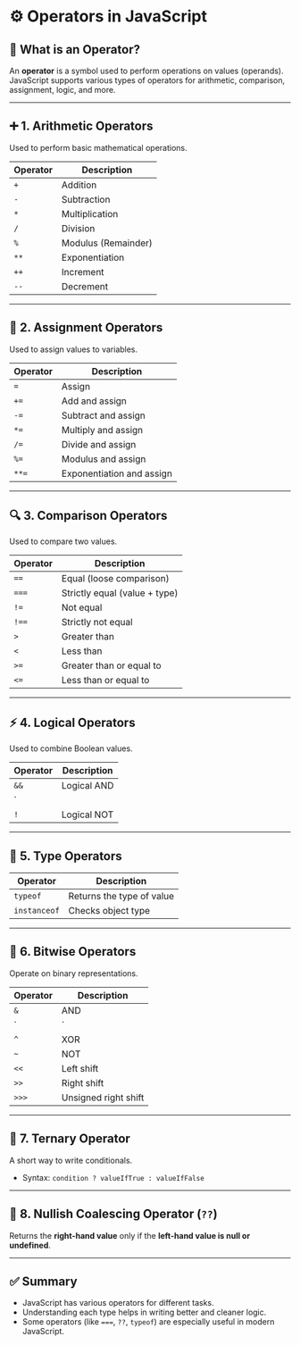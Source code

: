 # ⚙️ Operators in JavaScript

## 📘 What is an Operator?

An **operator** is a symbol used to perform operations on values (operands).  
JavaScript supports various types of operators for arithmetic, comparison, assignment, logic, and more.

---

## ➕ 1. Arithmetic Operators

Used to perform basic mathematical operations.

| Operator | Description        |
|----------|--------------------|
| `+`      | Addition            |
| `-`      | Subtraction         |
| `*`      | Multiplication      |
| `/`      | Division            |
| `%`      | Modulus (Remainder)|
| `**`     | Exponentiation      |
| `++`     | Increment           |
| `--`     | Decrement           |

---

## 🧮 2. Assignment Operators

Used to assign values to variables.

| Operator | Description                  |
|----------|------------------------------|
| `=`      | Assign                        |
| `+=`     | Add and assign                |
| `-=`     | Subtract and assign           |
| `*=`     | Multiply and assign           |
| `/=`     | Divide and assign             |
| `%=`     | Modulus and assign            |
| `**=`    | Exponentiation and assign     |

---

## 🔍 3. Comparison Operators

Used to compare two values.

| Operator | Description                  |
|----------|------------------------------|
| `==`     | Equal (loose comparison)      |
| `===`    | Strictly equal (value + type) |
| `!=`     | Not equal                     |
| `!==`    | Strictly not equal            |
| `>`      | Greater than                  |
| `<`      | Less than                     |
| `>=`     | Greater than or equal to      |
| `<=`     | Less than or equal to         |

---

## ⚡ 4. Logical Operators

Used to combine Boolean values.

| Operator | Description       |
|----------|-------------------|
| `&&`     | Logical AND        |
| `||`     | Logical OR         |
| `!`      | Logical NOT        |

---

## 🧠 5. Type Operators

| Operator | Description               |
|----------|---------------------------|
| `typeof` | Returns the type of value |
| `instanceof` | Checks object type    |

---

## 🔄 6. Bitwise Operators

Operate on binary representations.

| Operator | Description       |
|----------|-------------------|
| `&`      | AND                |
| `|`      | OR                 |
| `^`      | XOR                |
| `~`      | NOT                |
| `<<`     | Left shift         |
| `>>`     | Right shift        |
| `>>>`    | Unsigned right shift |

---

## 🎯 7. Ternary Operator

A short way to write conditionals.

- Syntax: `condition ? valueIfTrue : valueIfFalse`

---

## 📌 8. Nullish Coalescing Operator (`??`)

Returns the **right-hand value** only if the **left-hand value is null or undefined**.

---

## ✅ Summary

- JavaScript has various operators for different tasks.
- Understanding each type helps in writing better and cleaner logic.
- Some operators (like `===`, `??`, `typeof`) are especially useful in modern JavaScript.

